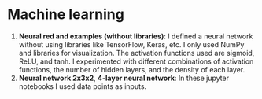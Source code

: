 # Machine learning
1. **Neural red and examples (without libraries)**:
I defined a neural network without using libraries like TensorFlow, Keras, etc. I only used NumPy and libraries for visualization. The activation functions used are sigmoid, ReLU, and tanh. I experimented with different combinations of activation functions, the number of hidden layers, and the density of each layer.
2. **Neural network 2x3x2**, **4-layer neural network**:
In these jupyter notebooks I used data points as inputs.
